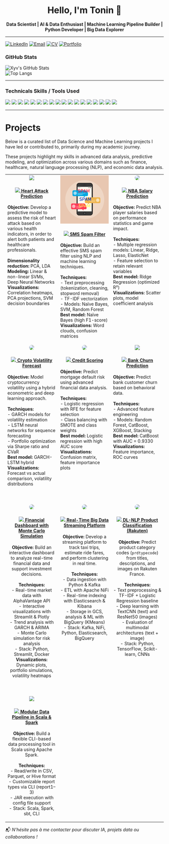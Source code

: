 <div align="center">
  <h1>Hello, I'm Tonin 👋</h1>
  <p><strong>
  Data Scientist | AI & Data Enthusiast | Machine Learning Pipeline Builder | Python Developer | Big Data Explorer
  </strong></p>
</div>

---
[![LinkedIn](https://img.shields.io/badge/LinkedIn-Profile-blue?logo=linkedin&style=for-the-badge)](https://linkedin.com/in/tonin-rivory-1207b5172/)          [![Email](https://img.shields.io/badge/Email-Send-orange?style=for-the-badge)](mailto:toninrvr@hotmail.com)        [![CV](https://img.shields.io/badge/CV-Download-green?style=for-the-badge)](https://drive.google.com/file/d/1Qr2ki8IRQmLTx6bf5Ny_5d_8E3XO8TlQ/view?usp=sharing)        [![Portfolio](https://img.shields.io/badge/Portfolio-View-purple?style=for-the-badge)](https://toninrvr.nicepage.io/#sec-f0ff)



### GitHub Stats

<div align="left">

![Xyv's GitHub Stats](https://github-readme-stats.vercel.app/api?username=ton1rvr&show_icons=true&theme=default&hide=prs)
<br>
![Top Langs](https://github-readme-stats.vercel.app/api/top-langs/?username=ton1rvr&layout=compact&hide=html)

</div>

---

### Technicals Skills / Tools Used 
<!-- Data Science & Analytics -->
<p align="left">
  <img src="https://img.shields.io/badge/Python-3776AB?style=for-the-badge&logo=python&logoColor=white"/>
  <img src="https://img.shields.io/badge/R-276DC3?style=for-the-badge&logo=r&logoColor=white"/>
  <img src="https://img.shields.io/badge/SQL-003B57?style=for-the-badge&logo=sqlite&logoColor=white"/>
  <img src="https://img.shields.io/badge/SAS-0072C6?style=for-the-badge&logo=sas&logoColor=white"/>
  <img src="https://img.shields.io/badge/Tableau-E97627?style=for-the-badge&logo=tableau&logoColor=white"/>
  <img src="https://img.shields.io/badge/Apache%20Spark-E25A1C?style=for-the-badge&logo=apachespark&logoColor=white"/>
  <img src="https://img.shields.io/badge/Apache%20Kafka-231F20?style=for-the-badge&logo=apachekafka&logoColor=white"/>
  <img src="https://img.shields.io/badge/ElasticSearch-005571?style=for-the-badge&logo=elasticsearch&logoColor=white"/>
  <img src="https://img.shields.io/badge/Scala-DC322F?style=for-the-badge&logo=scala&logoColor=white"/>
  <img src="https://img.shields.io/badge/Linux-FCC624?style=for-the-badge&logo=linux&logoColor=black"/>
  <img src="https://img.shields.io/badge/FastAPI-009688?style=for-the-badge&logo=fastapi&logoColor=white"/>
  <img src="https://img.shields.io/badge/Streamlit-FF4B4B?style=for-the-badge&logo=streamlit&logoColor=white"/>
  <img src="https://img.shields.io/badge/Docker-2496ED?style=for-the-badge&logo=docker&logoColor=white"/>
  <img src="https://img.shields.io/badge/Git-F05032?style=for-the-badge&logo=git&logoColor=white"/>
  <img src="https://img.shields.io/badge/VSCode-007ACC?style=for-the-badge&logo=visualstudiocode&logoColor=white"/>
  <img src="https://img.shields.io/badge/GCS-4285F4?style=for-the-badge&logo=googlecloud&logoColor=white"/>
  <img src="https://img.shields.io/badge/Google%20Colab-F9AB00?style=for-the-badge&logo=googlecolab&logoColor=white"/>
  <img src="https://img.shields.io/badge/Kibana-E8478B?style=for-the-badge&logo=kibana&logoColor=white"/>

</p>

---

# Projects

Below is a curated list of Data Science and Machine Learning projects I have led or contributed to, primarily during my academic journey.

These projects highlight my skills in advanced data analysis, predictive modeling, and optimization across various domains such as finance, healthcare, natural language processing (NLP), and economic data analysis.

<table width="100%" cellspacing="0" cellpadding="0" style="border-collapse: collapse; border: none;">
  <tr>
    <td width="33%" align="center" style="vertical-align:top; border: none;">
      <a href="https://github.com/ton1rvr/portfolio/tree/main/Project%201%20-%20Heart%20Attack%20Prediction%20(ML%20w%3A%20python)">
        <img src="https://github.com/ton1rvr/portfolio/blob/main/assets/img/heart.png" width="100%" /><br>
        <h4>
          <img src="https://img.shields.io/badge/-black?logo=github&logoColor=white" height="15"/>
          Heart Attack Prediction
        </h4>
      </a>
      <p align="left">
        <strong>Objective:</strong> Develop a predictive model to assess the risk of heart attack based on various health indicators, in order to alert both patients and healthcare professionals.<br><br>
        <strong>Dimensionality reduction:</strong> PCA, LDA<br>
        <strong>Modeling:</strong> Linear & non-linear SVMs, Deep Neural Networks<br>
        <strong>Visualizations:</strong> Correlation heatmaps, PCA projections, SVM decision boundaries
      </p>
    </td>
    <td width="33%" align="center" style="vertical-align:top; border: none;">
      <a href="https://github.com/ton1rvr/portfolio/tree/main/Project%202%20-%20SMS%20Spam%20Filter%20(NLP%20w%3A%20python)">
        <img src="https://github.com/ton1rvr/portfolio/blob/main/assets/img/spam.png" width="100%"/><br>
        <h4>
          <img src="https://img.shields.io/badge/-black?logo=github&logoColor=white" height="15"/>
          SMS Spam Filter
        </h4>
      </a>
      <p align="left">
        <strong>Objective:</strong> Build an effective SMS spam filter using NLP and machine learning techniques.<br><br>
        <strong>Techniques:</strong><br>
        - Text preprocessing (tokenization, cleaning, stopword removal)<br>
        - TF-IDF vectorization<br>
        - Models: Naïve Bayes, SVM, Random Forest<br>
        <strong>Best model:</strong> Naïve Bayes (high F1-score)<br>
        <strong>Visualizations:</strong> Word clouds, confusion matrices
      </p>
    </td>
    <td width="33%" align="center" style="vertical-align:top; border: none;">
      <a href="https://github.com/ton1rvr/portfolio/tree/main/Project%203%20-%20NBA%20Salary%20Prediction%20(Multiple%20Reg%20w%3A%20R)">
        <img src="https://github.com/ton1rvr/portfolio/blob/main/assets/img/nba.png" width="100%" style="border-radius: 10px;"/><br>
        <h4>
          <img src="https://img.shields.io/badge/-black?logo=github&logoColor=white" height="15"/>
          NBA Salary Prediction
        </h4>
      </a>
      <p align="left">
        <strong>Objective:</strong> Predict NBA player salaries based on performance statistics and game impact.<br><br>
        <strong>Techniques:</strong><br>
        - Multiple regression models: Linear, Ridge, Lasso, ElasticNet<br>
        - Feature selection to retain relevant variables<br>
        <strong>Best model:</strong> Ridge Regression (optimized R²)<br>
        <strong>Visualizations:</strong> Scatter plots, model coefficient analysis
      </p>
    </td>
    </tr>
  <tr>
    <td width="33%" align="center" style="vertical-align:top">
      <a href="https://github.com/ton1rvr/Projet-Finance-Quantitative">
        <img src="https://github.com/ton1rvr/portfolio/blob/main/assets/img/crypto.png" width="100%" style="border-radius: 10px;"/><br>
        <h4>
          <img src="https://img.shields.io/badge/-black?style=flat&logo=github&logoColor=white" height="15"/>
          Crypto Volatility Forecast
        </h4>
      </a>
      <p align="left">
        <strong>Objective:</strong> Model cryptocurrency volatility using a hybrid econometric and deep learning approach.<br><br>
        <strong>Techniques:</strong><br>
        - GARCH models for volatility estimation<br>
        - LSTM neural networks for sequence forecasting<br>
        - Portfolio optimization via Sharpe ratio and CVaR<br>
        <strong>Best model:</strong> GARCH-LSTM hybrid<br>
        <strong>Visualizations:</strong> Forecast vs actual comparison, volatility distributions
      </p>
    </td>
    <td width="33%" align="center" style="vertical-align:top">
      <a href="https://github.com/ton1rvr/portfolio/tree/main/Project%205%20-%20Credit%20Scoring%20(ML%20w%3A%20python)">
        <img src="https://github.com/ton1rvr/portfolio/blob/main/assets/img/scoring.png" width="100%" style="border-radius: 10px;"/><br>
        <h4>
          <img src="https://img.shields.io/badge/-black?style=flat&logo=github&logoColor=white" height="15"/>
          Credit Scoring
        </h4>
      </a>
      <p align="left">
        <strong>Objective:</strong> Predict mortgage default risk using advanced financial data analysis.<br><br>
        <strong>Techniques:</strong><br>
        - Logistic regression with RFE for feature selection<br>
        - Class balancing with SMOTE and class weights<br>
        <strong>Best model:</strong> Logistic regression with high AUC score<br>
        <strong>Visualizations:</strong> Confusion matrix, feature importance plots
      </p>
    </td>
    <td width="33%" align="center" style="vertical-align:top">
      <a href="https://github.com/ton1rvr/portfolio/tree/main/Project%206%20-%20Bank%20Churn%20Prediction%20Challenge%20(ML%20w%3A%20python)">
        <img src="https://github.com/ton1rvr/portfolio/blob/main/assets/img/bank.png" width="100%" style="border-radius: 0px;"/><br>
        <h4>
          <img src="https://img.shields.io/badge/-black?style=flat&logo=github&logoColor=white" height="15"/>
          Bank Churn Prediction
        </h4>
      </a>
      <p align="left">
        <strong>Objective:</strong> Predict bank customer churn based on behavioral data.<br><br>
        <strong>Techniques:</strong><br>
        - Advanced feature engineering<br>
        - Models: Random Forest, CatBoost, XGBoost, Stacking<br>
        <strong>Best model:</strong> CatBoost with AUC = 0.9330<br>
        <strong>Visualizations:</strong> Feature importance, ROC curves
      </p>
    </td>
  </tr>
  <tr>
    <td width="33%" align="center" style="vertical-align:top; padding-top: 40px;">
      <a href="https://github.com/ton1rvr/Linux-Project">
        <img src="https://github.com/ton1rvr/portfolio/blob/main/assets/img/MCS.png" width="100%" style="border-radius: 10px;"/><br>
        <h4>
          <img src="https://img.shields.io/badge/-black?style=flat&logo=github&logoColor=white" height="15"/>
          Financial Dashboard with Monte Carlo Simulation
        </h4>
      </a>
      <p align="center" style="max-width: 800px;">
        <strong>Objective:</strong> Build an interactive dashboard to analyze real-time financial data and support investment decisions.<br><br>
        <strong>Techniques:</strong><br>
        - Real-time market data with AlphaVantage API<br>
        - Interactive visualizations with Streamlit & Plotly<br>
        - Trend analysis with GARCH & ARIMA<br>
        - Monte Carlo simulation for risk analysis<br>
        - Stack: Python, Streamlit, Docker<br>
        <strong>Visualizations:</strong> Dynamic plots, portfolio simulations, volatility heatmaps
      </p>
    </td>
    <td width="33%" align="center" style="vertical-align:top; padding-top: 40px;">
      <a href="https://github.com/ton1rvr/Real-Time-Data-Streaming-with-Apache-Kafka-on-GCP">
        <img src="https://github.com/ton1rvr/portfolio/blob/main/assets/img/kefta.png" width="100%" style="border-radius: 10px;"/><br>
        <h4>
          <img src="https://img.shields.io/badge/-black?style=flat&logo=github&logoColor=white" height="15"/>
          Real-Time Big Data Streaming Platform
        </h4>
      </a>
      <p align="center" style="max-width: 800px;">
        <strong>Objective:</strong> Develop a streaming platform to track taxi trips, estimate ride fares, and perform clustering in real time.<br><br>
        <strong>Techniques:</strong><br>
        - Data ingestion with Python & Kafka<br>
        - ETL with Apache NiFi<br>
        - Real-time indexing with Elasticsearch & Kibana<br>
        - Storage in GCS, analysis & ML with BigQuery (KMeans)<br>
        - Stack: Kafka, NiFi, Python, Elasticsearch, BigQuery
      </p>
    </td>
    <td width="33%" align="center" style="vertical-align:top; padding-top: 40px;">
      <a href="https://github.com/ton1rvr/NLP-DL-Project">
        <img src="https://github.com/ton1rvr/portfolio/blob/main/assets/img/rakuten.png" width="100%" style="border-radius: 10px;"/><br>
        <h4>
          <img src="https://img.shields.io/badge/-black?style=flat&logo=github&logoColor=white" height="15"/>
          DL-NLP Product Classification (Rakuten)
        </h4>
      </a>
      <p align="center" style="max-width: 800px;">
        <strong>Objective:</strong> Predict product category codes (<code>prdtypecode</code>) from titles, descriptions, and images on Rakuten France.<br><br>
        <strong>Techniques:</strong><br>
        - Text preprocessing & TF-IDF + Logistic Regression baseline<br>
        - Deep learning with TextCNN (text) and ResNet50 (images)<br>
        - Evaluation of multimodal architectures (text + image)<br>
        - Stack: Python, TensorFlow, Scikit-learn, CNNs
      </p>
    </td>
 </tr>
    <tr>
        <td width="33%" align="center" style="vertical-align:top; padding-top: 40px;">
      <a href="https://github.com/ton1rvr/Scala-Project">
        <img src="https://github.com/ton1rvr/portfolio/blob/main/assets/img/scala.png" width="100%" style="border-radius: 0px;"/><br>
        <h4>
          <img src="https://img.shields.io/badge/-black?style=flat&logo=github&logoColor=white" height="15"/>
          Modular Data Pipeline in Scala & Spark
        </h4>
      </a>
      <p align="center" style="max-width: 800px;">
        <strong>Objective:</strong> Build a flexible CLI-based data processing tool in Scala using Apache Spark.<br><br>
        <strong>Techniques:</strong><br>
        - Read/write in CSV, Parquet, or Hive format<br>
        - Customizable report types via CLI (report1–3)<br>
        - JAR execution with config file support<br>
        - Stack: Scala, Spark, sbt, CLI
      </p>
    </td>

  </tr>
</table>


📬 *N’hésite pas à me contacter pour discuter IA, projets data ou collaborations !*
